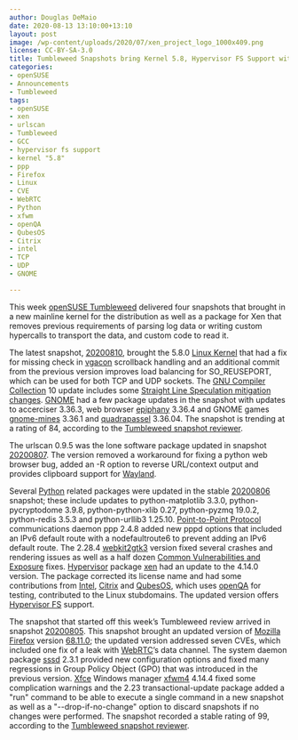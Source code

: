 ```yaml
---
author: Douglas DeMaio
date: 2020-08-13 13:10:00+13:10
layout: post
image: /wp-content/uploads/2020/07/xen_project_logo_1000x409.png
license: CC-BY-SA-3.0
title: Tumbleweed Snapshots bring Kernel 5.8, Hypervisor FS Support with Xen Update
categories:
- openSUSE
- Announcements
- Tumbleweed
tags:
- openSUSE
- xen
- urlscan
- Tumbleweed
- GCC
- hypervisor fs support
- kernel "5.8"
- ppp
- Firefox
- Linux
- CVE
- WebRTC
- Python
- xfwm
- openQA
- QubesOS
- Citrix
- intel
- TCP
- UDP
- GNOME

---
```


This week [openSUSE Tumbleweed](https://software.opensuse.org/distributions/tumbleweed) delivered four snapshots that brought in a new mainline kernel for the distribution as well as a package for Xen that removes previous requirements of parsing log data or writing custom hypercalls to transport the data, and custom code to read it.

The latest snapshot, [20200810](https://lists.opensuse.org/opensuse-factory/2020-08/msg00080.html), brought the  5.8.0 [Linux Kernel](https://www.kernel.org/) that had a fix for missing check in [vgacon](https://github.com/torvalds/linux/blob/master/drivers/video/console/vgacon.c) scrollback handling and an additional commit from the previous version improves load balancing for SO_REUSEPORT, which can be used for both TCP and UDP sockets. The [GNU Compiler Collection](https://en.wikipedia.org/wiki/GNU_Compiler_Collection) 10 update includes some [Straight Line Speculation mitigation changes](https://www.phoronix.com/scan.php?page=news_item&px=Arm-SLS-GCC-Backporting). [GNOME](https://www.gnome.org/) had a few package updates in the snapshot with updates to accerciser 3.36.3, web browser [epiphany](https://wiki.gnome.org/Apps/Web) 3.36.4 and GNOME games [gnome-mines](https://wiki.gnome.org/Apps/Mines) 3.36.1 and [quadrapassel](https://help.gnome.org/users/quadrapassel/stable/) 3.36.04. The snapshot is trending at a rating of 84, according to the [Tumbleweed snapshot reviewer](https://review.tumbleweed.boombatower.com/). 

The urlscan 0.9.5 was the lone software package updated in snapshot [20200807](https://lists.opensuse.org/opensuse-factory/2020-08/msg00073.html). The version removed a workaround for fixing a python web browser bug, added an -R option to reverse URL/context output and provides clipboard support for [Wayland](https://wayland.freedesktop.org/).

Several [Python](https://www.python.org/) related packages were updated in the stable [20200806](https://lists.opensuse.org/opensuse-factory/2020-08/msg00067.html) snapshot; these include updates to python-matplotlib 3.3.0, python-pycryptodome 3.9.8, python-python-xlib 0.27, python-pyzmq 19.0.2, python-redis 3.5.3 and python-urllib3 1.25.10. [Point-to-Point Protocol](https://en.wikipedia.org/wiki/Point-to-Point_Protocol) communications daemon ppp 2.4.8 added new pppd options that included an IPv6 default route with a nodefaultroute6 to prevent adding an IPv6 default route. The 2.28.4 [webkit2gtk3](https://webkitgtk.org/) version fixed several crashes and rendering issues as well as a half dozen  [Common Vulnerabilities and Exposure](https://en.wikipedia.org/wiki/Common_Vulnerabilities_and_Exposures) fixes. [Hypervisor](https://en.wikipedia.org/wiki/Hypervisor) package [xen](https://xenproject.org/) had an update to the 4.14.0 version. The package corrected its license name and had some contributions from [Intel](https://www.intel.com), [Citrix](https://www.citrix.com/) and [QubesOS](https://www.qubes-os.org/), which uses [openQA](http://open.qa/) for testing, contributed to the Linux stubdomains. The updated version offers [Hypervisor FS](https://wiki.xenproject.org/wiki/Xen_Project_4.14_Feature_List#Hypervisor_FS_support) support.

The snapshot that started off this week’s Tumbleweed review arrived in snapshot [20200805](https://lists.opensuse.org/opensuse-factory/2020-08/msg00064.html). This snapshot brought an updated version of [Mozilla Firefox](https://www.mozilla.org/en-US/firefox/new/) version [68.11.0](https://www.mozilla.org/en-US/security/advisories/mfsa2020-31/); the updated version addressed seven CVEs, which included one fix of a leak with [WebRTC](https://webrtc.org/)’s data channel. The system daemon package [sssd](https://pagure.io/SSSD/sssd) 2.3.1 provided new configuration options and fixed many regressions in Group Policy Object (GPO) that was introduced in the previous version. [Xfce](https://www.xfce.org/) Windows manager [xfwm4](https://docs.xfce.org/xfce/xfwm4/introduction) 4.14.4 fixed some complication warnings and the  2.23 transactional-update package added a "run" command to be able to execute a single command in a new snapshot as well as a "--drop-if-no-change" option to discard snapshots if no changes were performed. The snapshot recorded a stable rating of 99, according to the [Tumbleweed snapshot reviewer](https://review.tumbleweed.boombatower.com/). 
